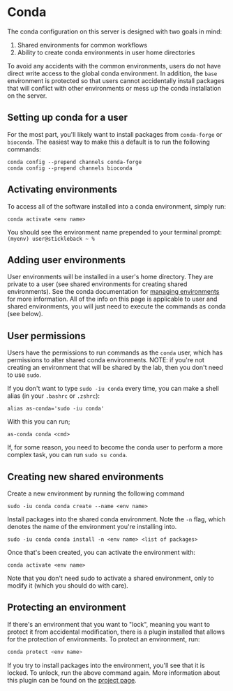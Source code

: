 # Conda

The conda configuration on this server is designed with two goals in mind:

1. Shared environments for common workflows
1. Ability to create conda environments in user home directories

To avoid any accidents with the common environments, users do not have direct
write access to the global conda environment. In addition, the `base`
environment is protected so that users cannot accidentally install packages that
will conflict with other environments or mess up the conda installation on the
server.

## Setting up conda for a user

For the most part, you'll likely want to install packages from `conda-forge` or
`bioconda`. The easiest way to make this a default is to run the following
commands:
```
conda config --prepend channels conda-forge
conda config --prepend channels bioconda
```

## Activating environments

To access all of the software installed into a conda environment, simply run:

```
conda activate <env name>
```

You should see the environment name prepended to your terminal prompt:
`(myenv) user@stickleback ~ %`

## Adding user environments

User environments will be installed in a user's home directory. They are private
to a user (see shared environments for creating shared environments). See the
conda documentation for [managing
environments](https://conda.io/projects/conda/en/latest/user-guide/tasks/manage-environments.html)
for more information. All of the info on this page is applicable to user and
shared environments, you will just need to execute the commands as conda (see
below).

## User permissions

Users have the permissions to run commands as the `conda` user, which has
permissions to alter shared conda environments. NOTE: if you're not creating an
environment that will be shared by the lab, then you don't need to use `sudo`.

If you don't want to type `sudo -iu conda` every time, you can make a shell
alias (in your `.bashrc` or `.zshrc`):

```
alias as-conda='sudo -iu conda'
```

With this you can run;

```
as-conda conda <cmd>
```

If, for some reason, you need to become the conda user to perform a more complex
task, you can run `sudo su conda`.

## Creating new shared environments

Create a new environment by running the following command

```
sudo -iu conda conda create --name <env name>
```

Install packages into the shared conda environment. Note the `-n` flag, which
denotes the name of the environment you're installing into.
```
sudo -iu conda conda install -n <env name> <list of packages>
```

Once that's been created, you can activate the environment with:

```
conda activate <env name>
```

Note that you don't need sudo to activate a shared environment, only to modify
it (which you should do with care).


## Protecting an environment

If there's an environment that you want to "lock", meaning you want to protect
it from accidental modification, there is a plugin installed that allows for the
protection of environments. To protect an environment, run:

```bash
conda protect <env name>
```

If you try to install packages into the environment, you'll see that it is
locked. To unlock, run the above command again. More information about this
plugin can be found on the [project
page](https://github.com/conda-incubator/conda-protect).
